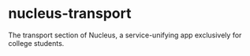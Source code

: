 # nucleus-transport
The transport section of Nucleus, a service-unifying app exclusively for college students.
